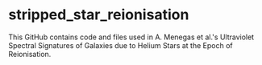 # stripped_star_reionisation
This GitHub contains code and files used in A. Menegas et al.'s Ultraviolet Spectral Signatures of Galaxies due to Helium Stars at the Epoch of Reionisation.
